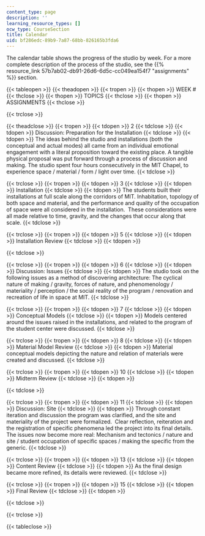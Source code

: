 ```yaml
---
content_type: page
description: ''
learning_resource_types: []
ocw_type: CourseSection
title: Calendar
uid: bf286edc-89b9-7a87-68bb-826165b3fda6
---
```


The calendar table shows the progress of the studio by week. For a more complete description of the process of the studio, see the {{% resource_link 57b7ab02-db91-26d6-6d5c-cc049ea154f7 "assignments" %}} section.

{{< tableopen >}}
{{< theadopen >}}
{{< tropen >}}
{{< thopen >}}
WEEK #
{{< thclose >}}
{{< thopen >}}
TOPICS
{{< thclose >}}
{{< thopen >}}
ASSIGNMENTS
{{< thclose >}}

{{< trclose >}}

{{< theadclose >}}
{{< tropen >}}
{{< tdopen >}}
2
{{< tdclose >}}
{{< tdopen >}}
Discussion: Preparation for the Installation
{{< tdclose >}}
{{< tdopen >}}
The ideas behind the studio and installations (both the conceptual and actual modes) all came from an individual emotional engagement with a literal proposition toward the existing place. A tangible physical proposal was put forward through a process of discussion and making. The studio spent four hours consecutively in the MIT Chapel, to experience space / material / form / light over time.
{{< tdclose >}}

{{< trclose >}}
{{< tropen >}}
{{< tdopen >}}
3
{{< tdclose >}}
{{< tdopen >}}
Installation
{{< tdclose >}}
{{< tdopen >}}
The students built their installations at full scale along the corridors of MIT. Inhabitation, topology of both space and material, and the performance and quality of the occupation of space were all considered in the installation.  These considerations were all made relative to time, gravity, and the changes that occur along that scale.
{{< tdclose >}}

{{< trclose >}}
{{< tropen >}}
{{< tdopen >}}
5
{{< tdclose >}}
{{< tdopen >}}
Installation Review
{{< tdclose >}}
{{< tdopen >}}

{{< tdclose >}}

{{< trclose >}}
{{< tropen >}}
{{< tdopen >}}
6
{{< tdclose >}}
{{< tdopen >}}
Discussion: Issues
{{< tdclose >}}
{{< tdopen >}}
The studio took on the following issues as a method of discovering architecture: The cyclical nature of making / gravity, forces of nature, and phenomenology / materiality / perception / the social reality of the program / renovation and recreation of life in space at MIT.
{{< tdclose >}}

{{< trclose >}}
{{< tropen >}}
{{< tdopen >}}
7
{{< tdclose >}}
{{< tdopen >}}
Conceptual Models
{{< tdclose >}}
{{< tdopen >}}
Models centered around the issues raised in the installations, and related to the program of the student center were discussed.
{{< tdclose >}}

{{< trclose >}}
{{< tropen >}}
{{< tdopen >}}
8
{{< tdclose >}}
{{< tdopen >}}
Material Model Review
{{< tdclose >}}
{{< tdopen >}}
Material conceptual models depicting the nature and relation of materials were created and discussed.
{{< tdclose >}}

{{< trclose >}}
{{< tropen >}}
{{< tdopen >}}
10
{{< tdclose >}}
{{< tdopen >}}
Midterm Review
{{< tdclose >}}
{{< tdopen >}}

{{< tdclose >}}

{{< trclose >}}
{{< tropen >}}
{{< tdopen >}}
11
{{< tdclose >}}
{{< tdopen >}}
Discussion: Site
{{< tdclose >}}
{{< tdopen >}}
Through constant iteration and discussion the program was clarified, and the site and materiality of the project were formalized.  Clear reflection, reiteration and the registration of specific phenomena led the project into its final details. The issues now become more real: Mechanism and tectonics / nature and site / student occupation of specific spaces / making the specific from the generic.
{{< tdclose >}}

{{< trclose >}}
{{< tropen >}}
{{< tdopen >}}
13
{{< tdclose >}}
{{< tdopen >}}
Content Review
{{< tdclose >}}
{{< tdopen >}}
As the final design became more refined, its details were reviewed.
{{< tdclose >}}

{{< trclose >}}
{{< tropen >}}
{{< tdopen >}}
15
{{< tdclose >}}
{{< tdopen >}}
Final Review
{{< tdclose >}}
{{< tdopen >}}

{{< tdclose >}}

{{< trclose >}}

{{< tableclose >}}